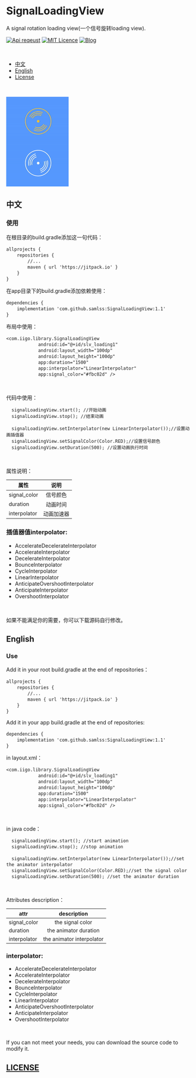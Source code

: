 # SignalLoadingView
A signal rotation loading view(一个信号旋转loading view).


[![Api reqeust](https://img.shields.io/badge/api-11+-green.svg)](https://github.com/samlss/SignalLoadingView)  [![MIT Licence](https://badges.frapsoft.com/os/mit/mit.svg?v=103)](https://github.com/samlss/SignalLoadingView/blob/master/LICENSE) [![Blog](https://img.shields.io/badge/samlss-blog-orange.svg)](https://blog.csdn.net/Samlss)

<br>

  * [中文](#%E4%B8%AD%E6%96%87)
  * [English](#english)
  * [License](#license)

<br>

![gif1](https://github.com/samlss/SignalLoadingView/blob/master/screenshots/screenshot1.gif)



## 中文

### 使用<br>
在根目录的build.gradle添加这一句代码：
```
allprojects {
    repositories {
        //...
        maven { url 'https://jitpack.io' }
    }
}
```

在app目录下的build.gradle添加依赖使用：
```
dependencies {
    implementation 'com.github.samlss:SignalLoadingView:1.1'
}
```

布局中使用：
```
<com.iigo.library.SignalLoadingView
            android:id="@+id/slv_loading1"
            android:layout_width="100dp"
            android:layout_height="100dp"
            app:duration="1500"
            app:interpolator="LinearInterpolator"
            app:signal_color="#fbc02d" />
```

<br>

代码中使用：
```
  signalLoadingView.start(); //开始动画
  signalLoadingView.stop(); //结束动画
  
  signalLoadingView.setInterpolator(new LinearInterpolator());//设置动画插值器
  signalLoadingView.setSignalColor(Color.RED);//设置信号颜色
  signalLoadingView.setDuration(500); //设置动画执行时间
```

<br>

属性说明：

| 属性        | 说明           |
| ------------- |:-------------:|
| signal_color      | 信号颜色 |
| duration | 动画时间 |
| interpolator | 动画加速器 |

### 插值器值interpolator: <br>
* AccelerateDecelerateInterpolator
* AccelerateInterpolator
* DecelerateInterpolator
* BounceInterpolator
* CycleInterpolator
* LinearInterpolator
* AnticipateOvershootInterpolator
* AnticipateInterpolator
* OvershootInterpolator

<br>

如果不能满足你的需要，你可以下载源码自行修改。

## English

### Use<br>
Add it in your root build.gradle at the end of repositories：
```
allprojects {
    repositories {
        //...
        maven { url 'https://jitpack.io' }
    }
}
```

Add it in your app build.gradle at the end of repositories:
```
dependencies {
    implementation 'com.github.samlss:SignalLoadingView:1.1'
}
```


in layout.xml：
```
<com.iigo.library.SignalLoadingView
            android:id="@+id/slv_loading1"
            android:layout_width="100dp"
            android:layout_height="100dp"
            app:duration="1500"
            app:interpolator="LinearInterpolator"
            app:signal_color="#fbc02d" />
```

<br>

in java code：
```
  signalLoadingView.start(); //start animation
  signalLoadingView.stop(); //stop animation
  
  signalLoadingView.setInterpolator(new LinearInterpolator());//set the animator interpolator
  signalLoadingView.setSignalColor(Color.RED);//set the signal color
  signalLoadingView.setDuration(500); //set the animator duration
```
<br>


Attributes description：

| attr        | description  |
| ------------- |:-------------:|
| signal_color      | the signal color |
| duration | the animator duration |
| interpolator | the animator interpolator |

### interpolator: <br>
* AccelerateDecelerateInterpolator
* AccelerateInterpolator
* DecelerateInterpolator
* BounceInterpolator
* CycleInterpolator
* LinearInterpolator
* AnticipateOvershootInterpolator
* AnticipateInterpolator
* OvershootInterpolator

<br>

If you can not meet your needs, you can download the source code to modify it.

[id]: http://example.com/ "Optional Title Here"

## [LICENSE](https://github.com/samlss/PeasLoadingView/blob/master/LICENSE)
